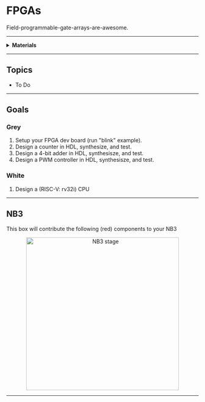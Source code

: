 # FPGAs

Field-programmable-gate-arrays-are-awesome.

----

<details><summary><b>Materials</b></summary><p>

Contents|Description| # |Data|Link|
:-------|:----------|:-:|:--:|:--:|
NB3 Hindbrain|10|ICE40UP5K dev board with ADC/DAC|[-D-](1)|[-L-](NB3_hindbrain)|VK|Hindbrain|60|30|20
Cable (MicroUSB-1m)|10|Micro-USB to Type-A cable (1 m)|[-D-](1)|-||Loose|100|50|15

</p></details>

----

## Topics

- To Do

----

## Goals

### Grey

1. Setup your FPGA dev board (run "blink" example).
2. Design a counter in HDL, synthesize, and test.
3. Design a 4-bit adder in HDL, synthesisze, and test.
4. Design a PWM controller in HDL, synthesisze, and test.

### White

1. Design a (RISC-V: rv32i) CPU


----

## NB3

This box will contribute the following (red) components to your NB3

<p align="center">
<img src="_data/images/NB3_fpgas.png" alt="NB3 stage" width="400" height="400">
<p>

----
